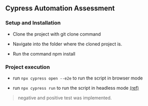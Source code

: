 ## Cypress Automation Assessment

### Setup and Installation

- Clone the project with git clone command

- Navigate into the folder where the cloned project is.

- Run the command npm install

### Project execution

- run `npx cypress open --e2e` to run the script in browser  mode

- run `npx cypress run` to run the script in headless mode [(ref)](https://docs.cypress.io/guides/guides/command-line)

> negative and positive test was implemented.
